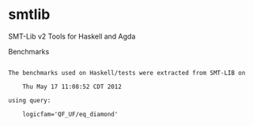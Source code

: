 smtlib
======

SMT-Lib v2 Tools for Haskell and Agda

Benchmarks
~~~~~~~~~~

The benchmarks used on Haskell/tests were extracted from SMT-LIB on

    Thu May 17 11:08:52 CDT 2012

using query:

    logicfam='QF_UF/eq_diamond'
